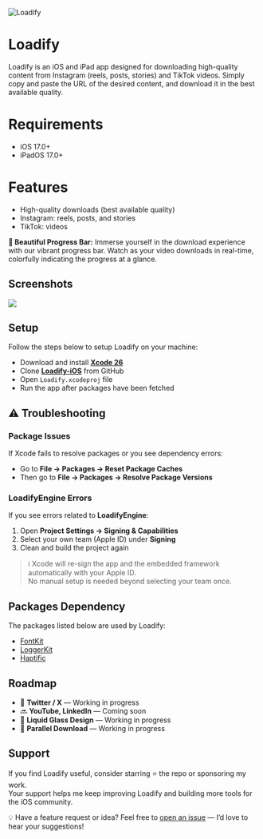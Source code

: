 ![Loadify](https://vishwaiosdev.github.io/global-images/loadify-cover.png)

# Loadify

Loadify is an iOS and iPad app designed for downloading high-quality content from Instagram (reels, posts, stories) and TikTok videos. Simply copy and paste the URL of the desired content, and download it in the best available quality.

# Requirements

- iOS 17.0+
- iPadOS 17.0+

# Features

- High-quality downloads (best available quality)
- Instagram: reels, posts, and stories
- TikTok: videos

**🌈 Beautiful Progress Bar:** Immerse yourself in the download experience with our vibrant progress bar. Watch as your video downloads in real-time, colorfully indicating the progress at a glance.

## Screenshots

<div style="flex-direction: row"> 
    <img src="https://github.com/user-attachments/assets/cb3a1fef-695e-4fe0-aaaa-5e53af80418b" />
</div>

## Setup

Follow the steps below to setup Loadify on your machine:

- Download and install [**Xcode 26**](https://apps.apple.com/in/app/xcode/id497799835?mt=12)
- Clone [**Loadify-iOS**](https://github.com/VishwaiOSDev/Loadify-iOS) from GitHub
- Open `Loadify.xcodeproj` file
- Run the app after packages have been fetched

## ⚠️ Troubleshooting

### Package Issues
If Xcode fails to resolve packages or you see dependency errors:

- Go to **File → Packages → Reset Package Caches**  
- Then go to **File → Packages → Resolve Package Versions**

### LoadifyEngine Errors
If you see errors related to **LoadifyEngine**:

1. Open **Project Settings → Signing & Capabilities**  
2. Select your own team (Apple ID) under **Signing**  
3. Clean and build the project again  

> ℹ️ Xcode will re-sign the app and the embedded framework automatically with your Apple ID.  
> No manual setup is needed beyond selecting your team once.

## Packages Dependency

The packages listed below are used by Loadify:

- [FontKit](https://github.com/VishwaiOSDev/FontKit)
- [LoggerKit](https://github.com/VishwaiOSDev/LoggerKit)
- [Haptific](https://github.com/Vignesh-Thangamariappan/Haptific)

## Roadmap

- 🚧 **Twitter / X** — Working in progress  
- 🔜 **YouTube, LinkedIn** — Coming soon  
- 🚧 **Liquid Glass Design** — Working in progress  
- 🚧 **Parallel Download** — Working in progress  

## Support

If you find Loadify useful, consider starring ⭐ the repo or sponsoring my work.  
Your support helps me keep improving Loadify and building more tools for the iOS community.  

💡 Have a feature request or idea? Feel free to [open an issue](../../issues) — I’d love to hear your suggestions!
